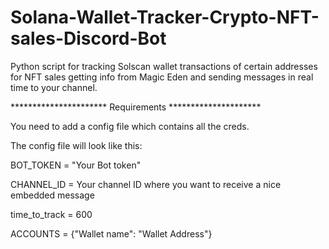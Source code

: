 # Solana-Wallet-Tracker-Crypto-NFT-sales-Discord-Bot
Python script for tracking Solscan wallet transactions of certain addresses for NFT sales getting info from Magic Eden and sending messages in real time to your channel.

**********************    Requirements     *********************

You need to add a config file which contains all the creds.

The config file will look like this:

BOT_TOKEN = "Your Bot token"

CHANNEL_ID = Your channel ID where you want to receive a nice embedded message

time_to_track = 600

ACCOUNTS = {"Wallet name": "Wallet Address"}
